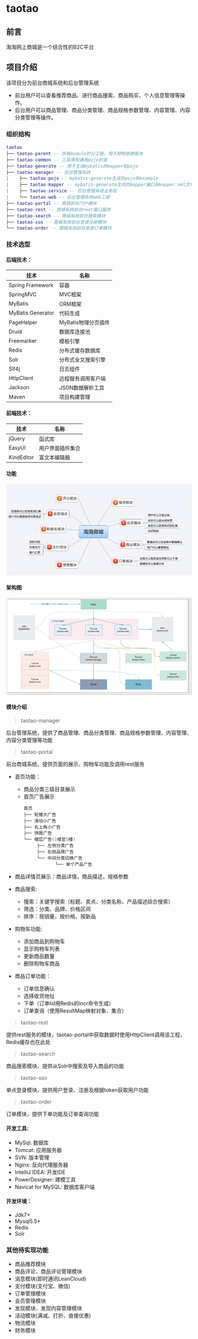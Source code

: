 # taotao
## 前言

淘淘网上商城是一个综合性的B2C平台

## 项目介绍

该项目分为前台商城系统和后台管理系统
- 前台用户可以查看推荐商品、进行商品搜索、商品购买、个人信息管理等操作。
- 后台用户可以商品管理、商品分类管理、商品规格参数管理、内容管理、内容分类管理等操作。

### 组织结构

``` lua
taotao
├── taotao-parent -- 所有module的父工程，用于控制依赖版本
├── taotao-common -- 工具类和通用pojo封装
├── taotao-generate -- 用于生成mybatis的mapper和pojo
├── taotao-manager -- 后台管理系统
|    ├── taotao-pojo -- mybatis-generate生成的pojo和example
|    ├── taotao-mapper -- mybatis-generate生成的mapper接口和mapper.xml文件
|    ├── taotao-service -- 后台管理系统业务层
|    └── taotao-web -- 后台管理系统web工程
├── taotao-portal -- 商城前台门户模块
├── taotao-rest -- 商城系统前台rest接口服务
├── taotao-search -- 商城系统前台搜索模块
├── taotao-sso -- 商城系统前台登录注册模块
└── taotao-order -- 商城系统前台登录订单模块
```
### 技术选型

#### 后端技术：
技术 | 名称 
----|----
Spring Framework | 容器  
SpringMVC | MVC框架  
MyBatis | ORM框架  
MyBatis Generator | 代码生成  
PageHelper | MyBatis物理分页插件
Druid | 数据库连接池  
Freemarker | 模板引擎  
Redis | 分布式缓存数据库  
Solr | 分布式全文搜索引擎  
Slf4j | 日志组件  
HttpClient | 远程服务调用客户端  
Jackson | JSON数据解析工具  
Maven | 项目构建管理  

#### 前端技术：
技术 | 名称 
----|----
jQuery | 函式库  
EasyUI | 用户界面插件集合
KindEditor | 富文本编辑器
#### 功能

![功能](project-resource/image/function.png)

#### 架构图

![架构图](project-resource/image/architect.png)

#### 模块介绍

> taotao-manager

后台管理系统，提供了商品管理、商品分类管理、商品规格参数管理、内容管理、内容分类管理等功能

> taotao-portal

前台商城系统，提供页面的展示、购物车功能及调用rest服务

- 首页功能：
    - 商品分类三级目录展示
    - 首页广告展示
        ``` lua
        首页
        ├── 轮播大广告 
        ├── 滑动小广告
        ├── 右上角小广告
        ├── 快报广告
        └── 楼层广告(1楼至5楼) 
             ├── 左侧分类广告
             ├── 右侧品牌广告
             └── 中间分类切换广告
                    └── 单个产品广告
        ```
        
- 商品详情页展示：商品详情，商品描述，规格参数

- 商品搜索:
    - 搜索：关键字搜索（标题、卖点、分类名称、产品描述综合搜索）
    - 筛选：分类、品牌、价格区间
    - 排序：按销量、按价格、按新品

- 购物车功能:
    - 添加商品到购物车
    - 显示购物车列表
    - 更新商品数量
    - 删除购物车商品
    
    
- 商品订单功能：
    - 订单信息确认
    - 选择收货地址
    - 下单（订单Iid用Redis的incr命令生成）
    - 订单查询（使用ResultMap映射对象、集合）

> taotao-rest

提供rest服务的模块，taotao-portal中获取数据时使用HttpClient调用该工程，Redis缓存也在此处
    
> taotao-search

商品搜索模块，提供从Solr中搜索及导入商品的功能

> taotao-sso

单点登录模块，提供用户登录、注册及根据token获取用户功能

> taotao-order

订单模块，提供下单功能及订单查询功能

#### 开发工具:
- MySql: 数据库
- Tomcat: 应用服务器
- SVN: 版本管理
- Nginx: 反向代理服务器
- IntelliJ IDEA: 开发IDE
- PowerDesigner: 建模工具
- Navicat for MySQL: 数据库客户端

#### 开发环境：
- Jdk7+
- Mysql5.5+
- Redis
- Solr

### 其他待实现功能

- 商品推荐模块
- 商品评论、商品评论管理模块
- 消息模块(即时通讯LeanCloud)
- 支付模块(支付宝、微信)
- 订单管理模块
- 会员管理模块
- 发现模块、发现内容管理模块
- 活动模块(满减、打折、直接优惠)
- 物流模块
- 财务模块
